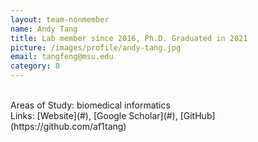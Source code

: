 ```yaml
---
layout: team-nonmember
name: Andy Tang
title: Lab member since 2016, Ph.D. Graduated in 2021
picture: /images/profile/andy-tang.jpg
email: tangfeng@msu.edu
category: 8
---
```


<br/>
Areas of Study: biomedical informatics
<br/>
Links: [Website](#), [Google Scholar](#), [GitHub](https://github.com/af1tang)
